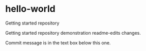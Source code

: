 # hello-world
Getting started repository

Getting started repository demonstration readme-edits changes.

Commit message is in the text box below this one.
